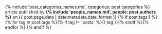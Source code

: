 <p class="post-meta">
  {% include 'post_categories_names.md', categories: post.categories %} article
  published by <strong>{% include 'people_names.md', people: post.authors %}</strong>
  on {{ post.page.date | date:metadata.date_format }}
  {% if post.tags.1 %}
  {% for tag in post.tags %}{% if tag != 'posts' %}<span class="tag is-info is-light">{{ tag }}</span>{% endif %}{% endfor %}
  {% endif %}
</p>
